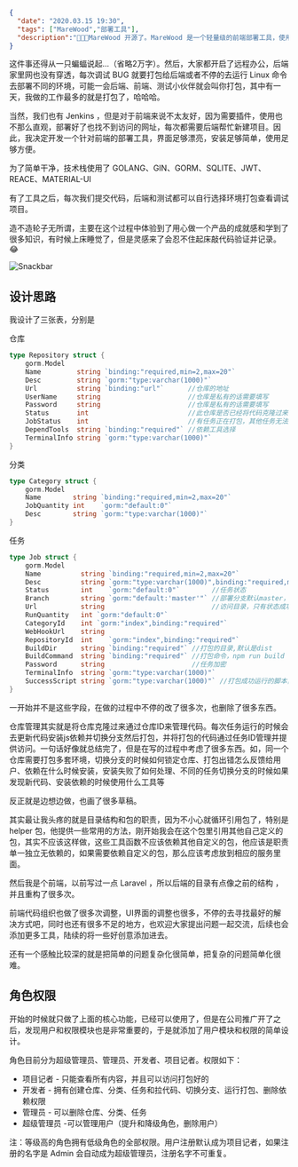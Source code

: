 ```json
{
  "date": "2020.03.15 19:30",
  "tags": ["MareWood","部署工具"],
  "description":"👏👏👏MareWood 开源了。MareWood 是一个轻量级的前端部署工具，使用了 GOLANG、GIN、GORM、SQLITE、JWT、REACE、MATERIAL-UI 开发， 不同于 Jenkins 的大而全，它很简单且只针对前端，你可以很灵活的配置各种部署环境。 如果你愿意，线上发布也可以是点击一下按钮这么简单的事情,当然也可以配置 WEBHOOK，提交 GIT 代码既自动发布。"
}
```



这件事还得从一只蝙蝠说起...（省略2万字）。然后，大家都开启了远程办公，后端家里网也没有穿透，每次调试 BUG 就要打包给后端或者不停的去运行 Linux 命令去部署不同的环境，可能一会后端、前端、测试小伙伴就会叫你打包，其中有一天，我做的工作最多的就是打包了，哈哈哈。

当然，我们也有 Jenkins ，但是对于前端来说不太友好，因为需要插件，使用也不那么直观，部署好了也找不到访问的网址，每次都需要后端帮忙新建项目。因此，我决定开发一个针对前端的部署工具，界面足够漂亮，安装足够简单，使用足够方便。

为了简单干净，技术栈使用了 GOLANG、GIN、GORM、SQLITE、JWT、REACE、MATERIAL-UI 

有了工具之后，每次我们提交代码，后端和测试都可以自行选择环境打包查看调试项目。

造不造轮子无所谓，主要在这个过程中体验到了用心做一个产品的成就感和学到了很多知识，有时候上床睡觉了，但是灵感来了会忍不住起床敲代码验证并记录。😂

![Snackbar](http://xusenlin.com/assets/images/MareWood.png)

## 设计思路

我设计了三张表，分别是

仓库

```go
type Repository struct {
	gorm.Model
	Name         string `binding:"required,min=2,max=20"`
	Desc         string `gorm:"type:varchar(1000)"`
	Url          string `binding:"url"`      //仓库的地址
	UserName     string                      //仓库是私有的话需要填写
	Password     string                      //仓库是私有的话需要填写
	Status       int                         //此仓库是否已经将代码克隆过来
	JobStatus    int                         //有任务正在打包，其他任务无法执行
	DependTools  string `binding:"required"` //依赖工具选择
	TerminalInfo string `gorm:"type:varchar(1000)"`
}
```

分类

```go
type Category struct {
	gorm.Model
	Name        string `binding:"required,min=2,max=20"`
	JobQuantity int    `gorm:"default:0"`
	Desc        string `gorm:"type:varchar(1000)"`
}
```

任务

```go
type Job struct {
	gorm.Model
	Name          string `binding:"required,min=2,max=20"`
	Desc          string `gorm:"type:varchar(1000)",binding:"required,min=2,max=999"`
	Status        int    `gorm:"default:0"`        //任务状态
	Branch        string `gorm:"default:'master'"` //部署分支默认master，用户在部署之前随时可以修改
	Url           string                           //访问目录，只有状态成功才返回
	RunQuantity   int `gorm:"default:0"`
	CategoryId    int `gorm:"index",binding:"required"`
	WebHookUrl    string
	RepositoryId  int    `gorm:"index",binding:"required"`
	BuildDir      string `binding:"required"` //打包的目录,默认是dist
	BuildCommand  string `binding:"required"` //打包命令，npm run build 可以读取package.json供选择
	Password      string                      //任务加密
	TerminalInfo  string `gorm:"type:varchar(1000)"`
	SuccessScript string `gorm:"type:varchar(1000)"` //打包成功运行的脚本，多个用 ; 隔开
}
```

一开始并不是这些字段，在做的过程中不停的改了很多次，也删除了很多东西。

仓库管理其实就是将仓库克隆过来通过仓库ID来管理代码。每次任务运行的时候会去更新代码安装js依赖并切换分支然后打包，并将打包的代码通过任务ID管理并提供访问。一句话好像就总结完了，但是在写的过程中考虑了很多东西。如，同一个仓库需要打包多套环境，切换分支的时候如何锁定仓库、打包出错怎么反馈给用户、依赖在什么时候安装，安装失败了如何处理、不同的任务切换分支的时候如果发现新代码、安装依赖的时候使用什么工具等

反正就是边想边做，也画了很多草稿。

其实最让我头疼的就是目录结构和包的职责，因为不小心就循环引用包了，特别是 helper 包，他提供一些常用的方法，刚开始我会在这个包里引用其他自己定义的包，其实不应该这样做，这些工具函数不应该依赖其他自定义的包，他应该是职责单一独立无依赖的，如果需要依赖自定义的包，那么应该考虑放到相应的服务里面。

然后我是个前端，以前写过一点 Laravel ，所以后端的目录有点像之前的结构 ，并且重构了很多次。

前端代码组织也做了很多次调整，UI界面的调整也很多，不停的去寻找最好的解决方式吧，同时也还有很多不足的地方，也欢迎大家提出问题一起交流，后续也会添加更多工具，陆续的将一些好创意添加进去。

还有一个感触比较深的就是把简单的问题复杂化很简单，把复杂的问题简单化很难。

## 角色权限

开始的时候就只做了上面的核心功能，已经可以使用了，但是在公司推广开了之后，发现用户和权限模块也是非常重要的，于是就添加了用户模块和权限的简单设计。

角色目前分为超级管理员、管理员、开发者、项目记者。权限如下：

- 项目记者 - 只能查看所有内容，并且可以访问打包好的
- 开发者 - 拥有创建仓库、分类、任务和拉代码、切换分支、运行打包、删除依赖权限
- 管理员 - 可以删除仓库、分类、任务
- 超级管理员 -可以管理用户（提升和降级角色，删除用户）



注：等级高的角色拥有低级角色的全部权限。用户注册默认成为项目记者，如果注册的名字是 Admin 会自动成为超级管理员，注册名字不可重复。  